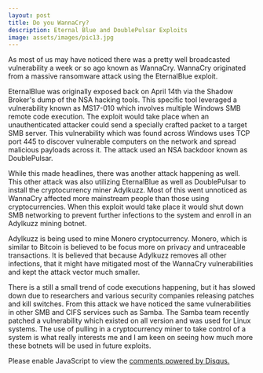 ```yaml
---
layout: post
title: Do you WannaCry?
description: Eternal Blue and DoublePulsar Exploits
image: assets/images/pic13.jpg
---
```

As most of us may have noticed there was a pretty well broadcasted vulnerability a week or so ago known as WannaCry. WannaCry originated from a massive ransomware attack using the EternalBlue exploit.
 
EternalBlue was originally exposed back on April 14th via the Shadow Broker's dump of the NSA hacking tools. This specific tool leveraged a vulnerability known as MS17-010 which involves multiple Windows SMB remote code execution.  The exploit would take place when an unauthenticated attacker could send a specially crafted packet to a target SMB server.  This vulnerability which was found across Windows uses TCP port 445 to discover vulnerable computers on the network and spread malicious payloads across it. The attack used an NSA backdoor known as DoublePulsar. 
 
While this made headlines, there was another attack happening as well. This other attack was also utilizing EternalBlue as well as DoublePulsar to install the cryptocurrency miner Adylkuzz. Most of this went unnoticed as WannaCry affected more mainstream people than those using cryptocurrencies. When this exploit would take place it would shut down SMB networking to prevent further infections to the system and enroll in an Adylkuzz mining botnet. 
 
Adylkuzz is being used to mine Monero cryptocurrency. Monero, which is similar to Bitcoin is believed to be focus more on privacy and untraceable transactions. It is believed that because Adylkuzz removes all other infections, that it might have mitigated most of the WannaCry vulnerabilities and kept the attack vector much smaller. 
 
There is a still a small trend of code executions happening, but it has slowed down due to researchers and various security companies releasing patches and kill switches. From this attack we have noticed the same vulnerabilities in other SMB  and CIFS services such as Samba. The Samba team recently patched a vulnerability which existed on all version and was used for Linux systems. The use of pulling in a cryptocurrency miner to take control of a system is what really interests me and I am keen on seeing how much more these botnets will be used in future exploits. 


<div id="disqus_thread"></div>
<script>
/**
* RECOMMENDED CONFIGURATION VARIABLES: EDIT AND UNCOMMENT THE SECTION BELOW TO INSERT DYNAMIC VALUES FROM YOUR PLATFORM OR CMS.
* LEARN WHY DEFINING THESE VARIABLES IS IMPORTANT: https://disqus.com/admin/universalcode/#configuration-variables
*/
/*
var disqus_config = function () {
this.page.url = PAGE_URL; // Replace PAGE_URL with your page's canonical URL variable
this.page.identifier = PAGE_IDENTIFIER; // Replace PAGE_IDENTIFIER with your page's unique identifier variable
};
*/
(function() { // DON'T EDIT BELOW THIS LINE
var d = document, s = d.createElement('script');

s.src = '//jaketarnow.disqus.com/embed.js';

s.setAttribute('data-timestamp', +new Date());
(d.head || d.body).appendChild(s);
})();
</script>
<noscript>Please enable JavaScript to view the <a href="https://disqus.com/?ref_noscript" rel="nofollow">comments powered by Disqus.</a></noscript>
